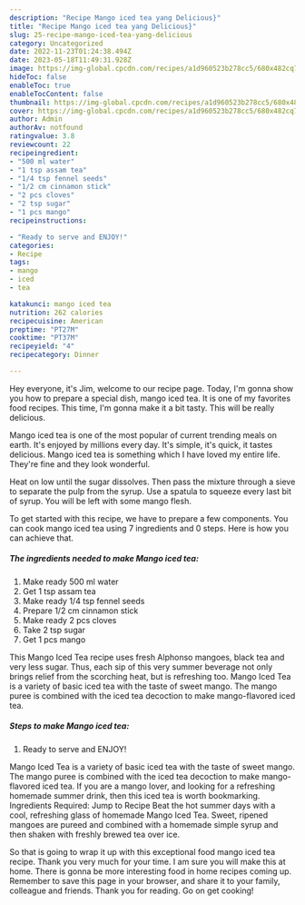 ```yaml
---
description: "Recipe Mango iced tea yang Delicious}"
title: "Recipe Mango iced tea yang Delicious}"
slug: 25-recipe-mango-iced-tea-yang-delicious
category: Uncategorized
date: 2022-11-23T01:24:38.494Z
date: 2023-05-18T11:49:31.928Z
image: https://img-global.cpcdn.com/recipes/a1d960523b278cc5/680x482cq70/mango-iced-tea-recipe-main-photo.jpg
hideToc: false
enableToc: true
enableTocContent: false
thumbnail: https://img-global.cpcdn.com/recipes/a1d960523b278cc5/680x482cq70/mango-iced-tea-recipe-main-photo.jpg
cover: https://img-global.cpcdn.com/recipes/a1d960523b278cc5/680x482cq70/mango-iced-tea-recipe-main-photo.jpg
author: Admin
authorAv: notfound
ratingvalue: 3.8
reviewcount: 22
recipeingredient:
- "500 ml water"
- "1 tsp assam tea"
- "1/4 tsp fennel seeds"
- "1/2 cm cinnamon stick"
- "2 pcs cloves"
- "2 tsp sugar"
- "1 pcs mango"
recipeinstructions:

- "Ready to serve and ENJOY!"
categories:
- Recipe
tags:
- mango
- iced
- tea

katakunci: mango iced tea 
nutrition: 262 calories
recipecuisine: American
preptime: "PT27M"
cooktime: "PT37M"
recipeyield: "4"
recipecategory: Dinner

---
```



Hey everyone, it's Jim, welcome to our recipe page. Today, I'm gonna show you how to prepare a special dish, mango iced tea. It is one of my favorites food recipes. This time, I'm gonna make it a bit tasty. This will be really delicious.

Mango iced tea is one of the most popular of current trending meals on earth. It's enjoyed by millions every day. It's simple, it's quick, it tastes delicious. Mango iced tea is something which I have loved my entire life. They're fine and they look wonderful.

Heat on low until the sugar dissolves. Then pass the mixture through a sieve to separate the pulp from the syrup. Use a spatula to squeeze every last bit of syrup. You will be left with some mango flesh.


To get started with this recipe, we have to prepare a few components. You can cook mango iced tea using 7 ingredients and 0 steps. Here is how you can achieve that.

<!--inarticleads1-->

##### The ingredients needed to make Mango iced tea:

1. Make ready 500 ml water
1. Get 1 tsp assam tea
1. Make ready 1/4 tsp fennel seeds
1. Prepare 1/2 cm cinnamon stick
1. Make ready 2 pcs cloves
1. Take 2 tsp sugar
1. Get 1 pcs mango


This Mango Iced Tea recipe uses fresh Alphonso mangoes, black tea and very less sugar. Thus, each sip of this very summer beverage not only brings relief from the scorching heat, but is refreshing too. Mango Iced Tea is a variety of basic iced tea with the taste of sweet mango. The mango puree is combined with the iced tea decoction to make mango-flavored iced tea. 

<!--inarticleads2-->

##### Steps to make Mango iced tea:


1. Ready to serve and ENJOY!

Mango Iced Tea is a variety of basic iced tea with the taste of sweet mango. The mango puree is combined with the iced tea decoction to make mango-flavored iced tea. If you are a mango lover, and looking for a refreshing homemade summer drink, then this iced tea is worth bookmarking. Ingredients Required: Jump to Recipe Beat the hot summer days with a cool, refreshing glass of homemade Mango Iced Tea. Sweet, ripened mangoes are pureed and combined with a homemade simple syrup and then shaken with freshly brewed tea over ice. 

So that is going to wrap it up with this exceptional food mango iced tea recipe. Thank you very much for your time. I am sure you will make this at home. There is gonna be more interesting food in home recipes coming up. Remember to save this page in your browser, and share it to your family, colleague and friends. Thank you for reading. Go on get cooking!
